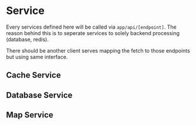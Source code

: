 # Service

Every services defined here will be called via `app/api/[endpoint]`. The reason behind this is to seperate services to solely backend processing (database, redis).

There should be another client serves mapping the fetch to those endpoints but using same interface.

## Cache Service

## Database Service

## Map Service
